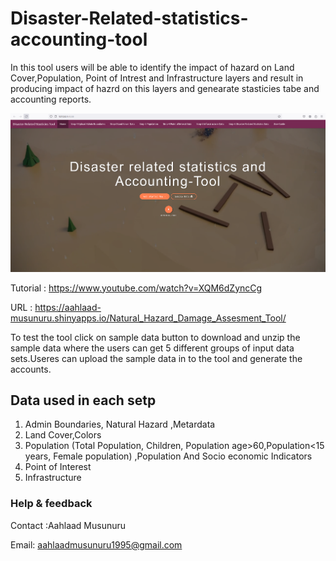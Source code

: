 
# Disaster-Related-statistics-accounting-tool

In this tool users will be able to identify the impact of hazard on Land Cover,Population, Point of Intrest and Infrastructure 
layers and result in producing impact of hazrd on this layers and genearate stasticies tabe and accounting reports. 
<p><img src="./Tool.png" alt="Disaster-Related-statistics-accounting-tool"></p>

Tutorial :  https://www.youtube.com/watch?v=XQM6dZyncCg

URL : https://aahlaad-musunuru.shinyapps.io/Natural_Hazard_Damage_Assesment_Tool/

To test the tool click on sample data button to download and unzip the sample data where the users can get 5 different groups of input data sets.Useres can upload the sample data in to the tool and generate the accounts.
## Data used in each setp 
1) Admin Boundaries, Natural Hazard ,Metardata
2) Land Cover,Colors
3) Population (Total Population, Children, Population age>60,Population<15 years, Female population) ,Population And Socio economic Indicators
4) Point of Interest 
5) Infrastructure 




### Help & feedback

Contact :Aahlaad Musunuru

Email: aahlaadmusunuru1995@gmail.com
